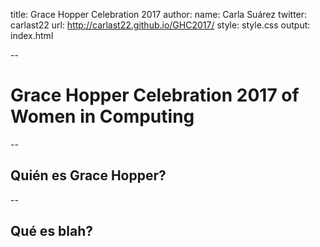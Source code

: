 title: Grace Hopper Celebration 2017
author:
  name: Carla Suárez
  twitter: carlast22
  url: http://carlast22.github.io/GHC2017/
style: style.css
output: index.html

--

# Grace Hopper Celebration 2017 of Women in Computing

--

## Quién es Grace Hopper?

--

## Qué es blah?


